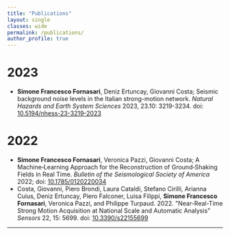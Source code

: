 ```yaml
---
title: "Publications"
layout: single
classes: wide
permalink: /publications/
author_profile: true
---
```

# 2023
* **Simone Francesco Fornasari**, Deniz Ertuncay, Giovanni Costa; Seismic background noise levels in the Italian strong-motion network. *Natural Hazards and Earth System Sciences* 2023, 23.10: 3219-3234. doi: [10.5194/nhess-23-3219-2023](https://doi.org/10.5194/nhess-23-3219-2023)

# 2022

* **Simone Francesco Fornasari**, Veronica Pazzi, Giovanni Costa; A Machine‐Learning Approach for the Reconstruction of Ground‐Shaking Fields in Real Time. *Bulletin of the Seismological Society of America* 2022; doi: [10.1785/0120220034](https://doi.org/10.1785/0120220034)
* Costa, Giovanni, Piero Brondi, Laura Cataldi, Stefano Cirilli, Arianna Cuius, Deniz Ertuncay, Piero Falconer, Luisa Filippi, **Simone Francesco Fornasari**, Veronica Pazzi, and Philippe Turpaud. 2022. "Near-Real-Time Strong Motion Acquisition at National Scale and Automatic Analysis" *Sensors* 22, 15: 5699. doi: [10.3390/s22155699](https://doi.org/10.3390/s22155699)

---
